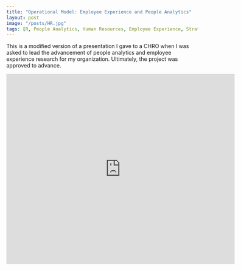 ```yaml
---
title: "Operational Model: Employee Experience and People Analytics"
layout: post
image: "/posts/HR.jpg"
tags: [R, People Analytics, Human Resources, Employee Experience, Strategy]
---
```


This is a modified version of a presentation I gave to a CHRO when I was asked to lead the advancement of people analytics and employee experience research for my organization. Ultimately, the project was approved to advance.

<iframe src="https://drive.google.com/drive/u/1/home" style="width:600px; height:500px;" frameborder="0"></iframe>
